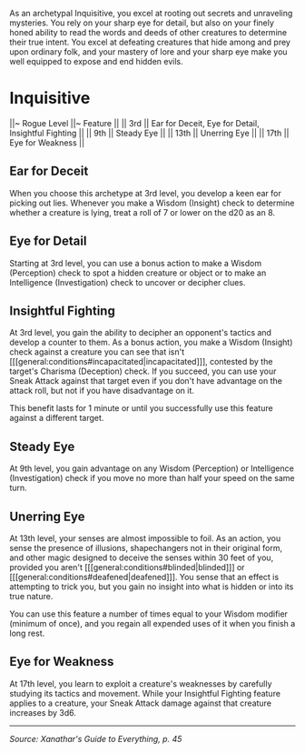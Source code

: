 As an archetypal Inquisitive, you excel at rooting out secrets and unraveling mysteries. You rely on your sharp eye for detail, but also on your finely honed ability to read the words and deeds of other creatures to determine their true intent. You excel at defeating creatures that hide among and prey upon ordinary folk, and your mastery of lore and your sharp eye make you well equipped to expose and end hidden evils.

# Inquisitive

||~ Rogue Level ||~ Feature ||
|| 3rd || Ear for Deceit, Eye for Detail, Insightful Fighting ||
|| 9th || Steady Eye ||
|| 13th || Unerring Eye ||
|| 17th || Eye for Weakness ||

## Ear for Deceit

When you choose this archetype at 3rd level, you develop a keen ear for picking out lies. Whenever you make a Wisdom (Insight) check to determine whether a creature is lying, treat a roll of 7 or lower on the d20 as an 8.

## Eye for Detail

Starting at 3rd level, you can use a bonus action to make a Wisdom (Perception) check to spot a hidden creature or object or to make an Intelligence (Investigation) check to uncover or decipher clues.

## Insightful Fighting

At 3rd level, you gain the ability to decipher an opponent's tactics and develop a counter to them. As a bonus action, you make a Wisdom (Insight) check against a creature you can see that isn't [[[general:conditions#incapacitated|incapacitated]]], contested by the target's Charisma (Deception) check. If you succeed, you can use your Sneak Attack against that target even if you don't have advantage on the attack roll, but not if you have disadvantage on it.

This benefit lasts for 1 minute or until you successfully use this feature against a different target.

## Steady Eye

At 9th level, you gain advantage on any Wisdom (Perception) or Intelligence (Investigation) check if you move no more than half your speed on the same turn.

## Unerring Eye

At 13th level, your senses are almost impossible to foil. As an action, you sense the presence of illusions, shapechangers not in their original form, and other magic designed to deceive the senses within 30 feet of you, provided you aren't [[[general:conditions#blinded|blinded]]] or [[[general:conditions#deafened|deafened]]]. You sense that an effect is attempting to trick you, but you gain no insight into what is hidden or into its true nature.

You can use this feature a number of times equal to your Wisdom modifier (minimum of once), and you regain all expended uses of it when you finish a long rest.

## Eye for Weakness

At 17th level, you learn to exploit a creature's weaknesses by carefully studying its tactics and movement. While your Insightful Fighting feature applies to a creature, your Sneak Attack damage against that creature increases by 3d6.

----

*Source: Xanathar's Guide to Everything, p. 45*